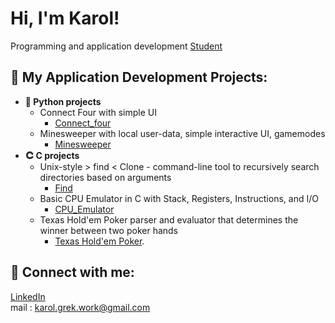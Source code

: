 <h1>Hi, I'm Karol! </h1>
<a>Programming and application development </a><a href="https://www.linkedin.com/in/karol-grek/">Student</a>

<h2> 📁 My Application Development Projects:</h2>

- <b> 🐍 Python projects</b>
  - Connect Four with simple UI
    - [Connect_four](https://github.com/karolgrek/connect_four.git)
  - Minesweeper with local user-data, simple interactive UI, gamemodes
    - [Minesweeper](https://github.com/karolgrek/Minesweeper.git)
- <b> 𐃗 C projects</b>
  - Unix-style > find < Clone - command-line tool to recursively search directories based on arguments
    - [Find]()
  - Basic CPU Emulator in C with Stack, Registers, Instructions, and I/O
    - [CPU_Emulator](https://github.com/karolgrek/cpu.git)
  - Texas Hold'em Poker  parser and evaluator that determines the winner between two poker hands
    - [Texas Hold'em Poker](). 


<h2> 🤳 Connect with me:</h2>

<a href="https://www.linkedin.com/in/karol-grek/">LinkedIn</a></br>
<a>mail : karol.grek.work@gmail.com</a>

<!--
Here are some ideas to get you started:

- 🔭 I’m currently working on ...
- 🌱 I’m currently learning ...
- 👯 I’m looking to collaborate on ...
- 🤔 I’m looking for help with ...
- 💬 Ask me about ...
- 📫 How to reach me: ...
- 😄 Pronouns: ...
- ⚡ Fun fact: ...
-->
